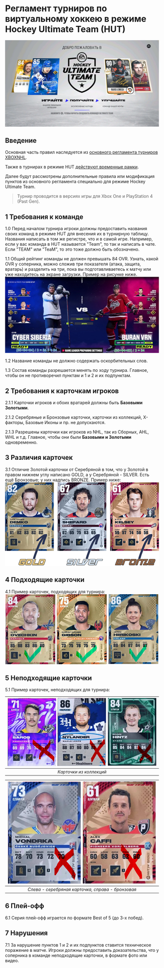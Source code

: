# Регламент турниров по виртуальному хоккею в режиме Hockey Ultimate Team (HUT)

![hut](hut.jpg)

## Введение

Основная часть правил наследуется из [основного регламента турниров XBOXNHL](/nhl/nhl.md).

Также в турнирах в режиме HUT [действуют временные рамки](/timeLimit/timeLimit.md).

Далее будут рассмотрены дополнительные правила или модификация пунктов из основного регламента специально для режиме Hockey Ultimate Team.

> Турнир проводится в версиях игры для Xbox One и PlayStation 4 (Past Gen).

## 1 Требования к команде

1.0 Перед началом турнира игроки должны предоставить названия своих команд в режиме HUT для внесения их в турнирную таблицу. Названия написать в том же регистре, что и в самой игре. Например, если у вас команда в HUT называется "Team", то так и написать в чате. Если "TEAM" или "TeaM", то это тоже должно быть обозначено.

1.1 Общий рейтинг команды не должен превышать 84 OVR. Узнать, какой OVR у соперника, можно сложив три показателя (атака, защита, вратарь) и разделить на три, пока вы подготавливаетесь к матчу или уже находитесь на экране загрузки. Пример на рисунке ниже.
![ovr](ovr.jpg)

1.2 Название команды не должно содержать оскорбительных слов.

1.3 Состав команды разрешается менять по ходу турнира. Главное, чтобы он не противоречил пунктам и 1 и 2 и их подпунктам.

## 2 Требования к карточкам игроков

2.1.1 Карточки игроков и обоих вратарей должны быть **Базовыми Золотыми**.

2.1.2 Серебряные и Бронзовые карточки, карточки из коллекций, X-факторы, Базовые Иконы и пр. не допускаются.

2.1.3 Разрешены карточки как игроков из NHL, так из Сборных, AHL, WHL и т.д. Главное, чтобы они были **Базовыми и Золотыми** одновременно.

## 3 Различия карточек

3.1 Отличие Золотой карточки от Серебряной в том, что у Золотой в правом нижнем углу написано GOLD, а у Серебряной - SILVER. Есть ещё Бронзовые; у них надпись BRONZE. Пример ниже:
![gold silver bronze](gold_silver_bronze.jpg)

## 4 Подходящие карточки

4.1 Пример карточек, подходящих для турнира:
![good cards 1](good_cards_1.jpg)

## 5 Неподходящие карточки

5.1 Пример карточек, неподходящих для турнира:

| ![Карточки из коллекций](wrong_cards_1.jpg) |
| :-----------------------------------------: |
|           _Карточки из коллекций_           |

| ![Серебряная и Бронзовая карточки](wrong_cards_2.jpg) |
| :---------------------------------------------------: |
|   _Слева - серебряная карточка, справа - бронзовая_   |

## 6 Плей-офф

6.1 Серия плей-офф играется по формате Best of 5 (до 3-х побед).

## 7 Нарушения

7.1 За нарушение пунктов 1 и 2 и их подпунктов ставится техническое поражение в матче. Игроки должны предоставить доказательства, что у соперника в команде неподходящие карточки, в формате фото или видео.
